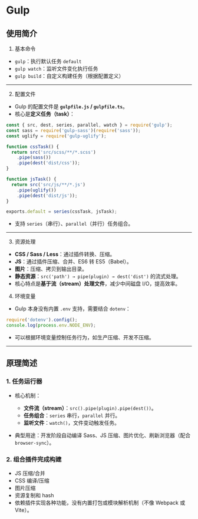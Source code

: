 # Gulp

## 使用简介

1. 基本命令
  * `gulp`：执行默认任务 `default`
  * `gulp watch`：监听文件变化执行任务
  * `gulp build`：自定义构建任务（根据配置定义）
---

2. 配置文件

* Gulp 的配置文件是 **`gulpfile.js` / `gulpfile.ts`**。
* 核心是**定义任务（task）**：

```js
const { src, dest, series, parallel, watch } = require('gulp');
const sass = require('gulp-sass')(require('sass'));
const uglify = require('gulp-uglify');

function cssTask() {
  return src('src/scss/**/*.scss')
    .pipe(sass())
    .pipe(dest('dist/css'));
}

function jsTask() {
  return src('src/js/**/*.js')
    .pipe(uglify())
    .pipe(dest('dist/js'));
}

exports.default = series(cssTask, jsTask);
```

* 支持 `series`（串行）、`parallel`（并行）任务组合。

---

3. 资源处理

* **CSS / Sass / Less**：通过插件转换、压缩。
* **JS**：通过插件压缩、合并、ES6 转 ES5（Babel）。
* **图片**：压缩、拷贝到输出目录。
* **静态资源**：`src('path') → pipe(plugin) → dest('dist')` 的流式处理。
* 核心特点是**基于流（stream）处理文件**，减少中间磁盘 I/O，提高效率。

4. 环境变量

* Gulp 本身没有内置 `.env` 支持，需要结合 `dotenv`：

```js
require('dotenv').config();
console.log(process.env.NODE_ENV);
```

* 可以根据环境变量控制任务行为，如生产压缩、开发不压缩。

---

## 原理简述

### 1. 任务运行器
* 核心机制：

  * **文件流（stream）**：`src().pipe(plugin).pipe(dest())`。
  * **任务组合**：`series` 串行，`parallel` 并行。
  * **监听文件**：`watch()`，文件变动触发任务。
* 典型用途：开发阶段自动编译 Sass、JS 压缩、图片优化、刷新浏览器（配合 `browser-sync`）。

### 2. 组合插件完成构建

  * JS 压缩/合并
  * CSS 编译/压缩
  * 图片压缩
  * 资源复制和 hash
* 依赖插件实现各种功能，没有内置打包或模块解析机制（不像 Webpack 或 Vite）。

